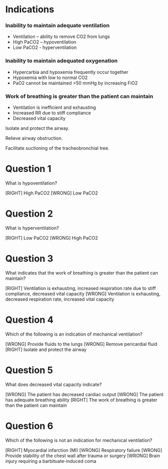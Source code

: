 # Indications

### Inability to maintain adequate ventilation

* Ventilation – ability to remove CO2 from lungs
* High PaCO2 – hypoventilation
* Low PaCO2 - hyperventilation

### Inability to maintain adequated oxygenation

* Hypercarbia and hypoxemia frequently occur together
* Hypoxemia with low to normal CO2
* PaO2 cannot be maintained >50 mmHg by increasing FiO2

### Work of breathing is greater than the patient can maintain

* Ventilation is inefficient and exhausting
* Increased RR due to stiff compliance
* Decreased vital capacity

Isolate and protect the airway.

Relieve airway obstruction.

Facilitate suctioning of the tracheobronchial tree.

# Question 1
What is hypoventilation? 

[RIGHT] High PaCO2 
[WRONG] Low PaCO2 

# Question 2
What is hyperventilation? 

[RIGHT] Low PaCO2
[WRONG] High PaCO2

# Question 3
What indicates that the work of breathing is greater than the patient can maintain?

[RIGHT] Ventilation is exhausting, increased respiration rate due to stiff compliance, decreased vital capacity
[WRONG] Ventilation is exhausting, decreased respiration rate, increased vital capacity

# Question 4
Which of the following is an indication of mechanical ventilation?

[WRONG] Provide fluids to the lungs
[WRONG] Remove pericardial fluid
[RIGHT] Isolate and protect the airway

# Question 5
What does decreased vital capacity indicate?

[WRONG] The patient has decreased cardiac output
[WRONG] The patient has adequate breathing ability
[RIGHT] The work of breathing is greater than the patient can maintain

# Question 6
Which of the following is not an indication for mechanical ventilation?

[RIGHT] Myocardial infarction (MI)
[WRONG] Respiratory failure
[WRONG] Provide stability of the chest wall after trauma or surgery
[WRONG] Brain injury requiring a barbituate-induced coma